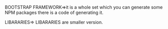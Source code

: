 BOOTSTRAP
FRAMEWORK=>it is a whole set which you can generate some NPM packages there is a code of generating it.

LIBARARIES=> LIBARARIES are smaller version.